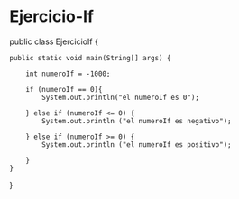 # Ejercicio-If

public class  EjercicioIf {

    public static void main(String[] args) {

        int numeroIf = -1000;

        if (numeroIf == 0){
            System.out.println("el numeroIf es 0");

        } else if (numeroIf <= 0) {
            System.out.println ("el numeroIf es negativo");

        } else if (numeroIf >= 0) {
            System.out.println ("el numeroIf es positivo");

        }
    }


    
}
